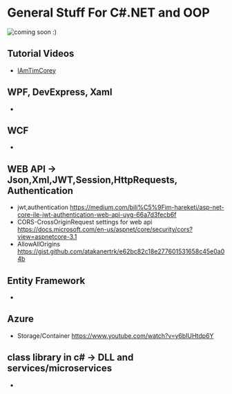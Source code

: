 # General Stuff For C#.NET and OOP

![coming soon :) ](https://www.pngitem.com/pimgs/m/513-5132765_work-in-progress-logo-png-transparent-png.png)

## Tutorial Videos
* [IAmTimCorey](https://www.youtube.com/user/IAmTimCorey/playlists)


## WPF, DevExpress, Xaml
* 

## WCF
* 

## WEB API -> Json,Xml,JWT,Session,HttpRequests, Authentication 
* jwt,authentication https://medium.com/bili%C5%9Fim-hareketi/asp-net-core-ile-jwt-authentication-web-api-uyg-66a7d3fecb6f
* CORS-CrossOriginRequest settings for web api https://docs.microsoft.com/en-us/aspnet/core/security/cors?view=aspnetcore-3.1
* AllowAllOrigins https://gist.github.com/atakanertrk/e62bc82c18e277601531658c45e0a04b

## Entity Framework
*

## Azure
* Storage/Container https://www.youtube.com/watch?v=y6bIUHtdp6Y

## class library in c# -> DLL and services/microservices
*
